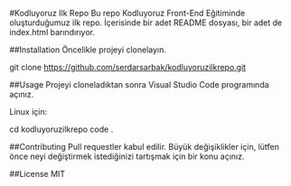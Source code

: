 #Kodluyoruz Ilk Repo
Bu repo Kodluyoruz Front-End Eğitiminde oluşturduğumuz ilk repo. İçerisinde bir adet README dosyası, bir adet de index.html barındırıyor.


##Installation
Öncelikle projeyi clonelayın. 

git clone 
https://github.com/serdarsarbak/kodluyoruzilkrepo.git

##Usage
Projeyi cloneladıktan sonra Visual Studio Code programında açınız.

Linux için:

cd kodluyoruzilkrepo
code .

##Contributing
Pull requestler kabul edilir. Büyük değişiklikler için, lütfen önce neyi değiştirmek istediğinizi tartışmak için bir konu açınız.

##License
MIT
